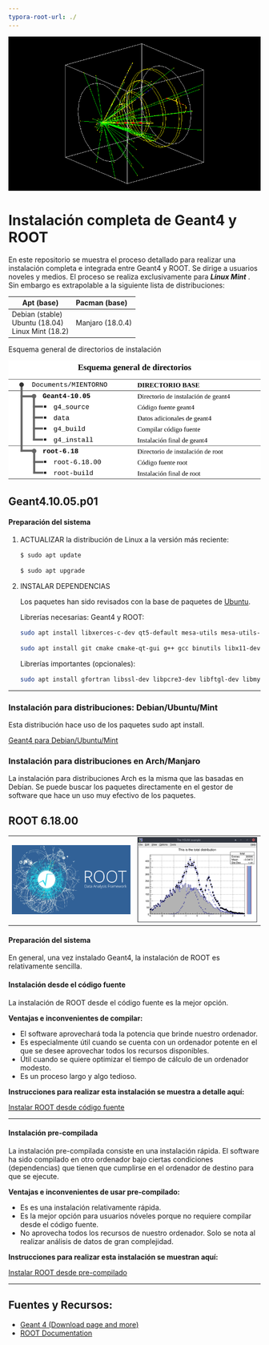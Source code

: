 ```yaml
---
typora-root-url: ./
---
```


![](/src/b2b_0000.png)

# Instalación completa de Geant4 y ROOT

En este repositorio se muestra el proceso detallado para realizar una instalación completa e integrada entre Geant4 y ROOT. Se dirige a usuarios noveles y medios. El proceso se realiza exclusivamente para  ***Linux Mint*** . Sin embargo es extrapolable a la siguiente lista de distribuciones:


| Apt (base)                                                 | Pacman (base)    |
| ---------------------------------------------------------- | :--------------- |
| Debian (stable)<br />Ubuntu (18.04)<br />Linux Mint (18.2) | Manjaro (18.0.4) |

Esquema general de directorios de instalación

![](/src/dir_general.png)


## Geant4.10.05.p01

#### Preparación del sistema

1. ACTUALIZAR la distribución de Linux a la versión más reciente:

   ```bash
   $ sudo apt update
   ```

   ```bash
   $ sudo apt upgrade
   ```

2. INSTALAR DEPENDENCIAS

   Los paquetes han sido revisados con la base de paquetes de [Ubuntu](https://packages.ubuntu.com/).

   Librerías necesarias: Geant4 y ROOT:

   ```bash
   sudo apt install libxerces-c-dev qt5-default mesa-utils mesa-utils-extra mesa-common-dev libfreetype6 libfreetype6-dev libqt4-opengl libqt4-opengl-dev libxmu-dev
   ```

   ```bash
   sudo apt install git cmake cmake-qt-gui g++ gcc binutils libx11-dev libxpm-dev libxft-dev libxext-dev libpng-dev libpng++-dev libjpeg-dev
   ```

   Librerías importantes (opcionales):

   ```bash
   sudo apt install gfortran libssl-dev libpcre3-dev libftgl-dev libmysqlclient-dev libfftw3-dev libcfitsio-dev graphviz-dev libavahi-compat-libdnssd-dev libldap2-dev python-dev libxml2-dev libkrb5-dev libgsl23 libgsl-dev
   ```

---

### Instalación para distribuciones: Debian/Ubuntu/Mint

Esta distribución hace uso de los paquetes sudo apt install.

[Geant4 para Debian/Ubuntu/Mint](/Geant4/install_geant4)

### Instalación para distribuciones en Arch/Manjaro

La instalación para distribuciones Arch es la misma que las basadas en Debían. Se puede buscar los paquetes directamente en el gestor de software que hace un uso muy efectivo de los paquetes.



## ROOT 6.18.00

|                         |                       |
| ----------------------- | --------------------- |
| ![](/src/logo_root.png) | ![](/src/root-gh.png) |

#### Preparación del sistema

En general, una vez instalado Geant4, la instalación de ROOT es relativamente sencilla.

#### Instalación desde el código fuente

La instalación de ROOT desde el código fuente es la mejor opción. 

**Ventajas e inconvenientes de compilar:**

+ El software aprovechará toda la potencia que brinde nuestro ordenador. 
+ Es especialmente útil cuando se cuenta con un ordenador potente en el que se desee aprovechar todos los recursos disponibles.
+ Útil cuando se quiere optimizar el tiempo de cálculo de un ordenador modesto.
+ Es un proceso largo y algo tedioso.

**Instrucciones para realizar esta instalación se muestra a detalle aquí:** 

[Instalar ROOT desde código fuente](/ROOT/install_ROOT.md)

---

#### Instalación pre-compilada

La instalación pre-compilada consiste en una instalación rápida. El software ha sido compilado en otro ordenador bajo ciertas condiciones (dependencias) que tienen que cumplirse en el ordenador de destino para que se ejecute.

**Ventajas e inconvenientes de usar pre-compilado:**

* Es es una instalación relativamente rápida.
* Es la mejor opción para usuarios nóveles porque no requiere compilar desde el código fuente.
* No aprovecha todos los recursos de nuestro ordenador. Solo se nota al realizar análisis de datos de gran complejidad.

**Instrucciones para realizar esta instalación se muestran aquí:** 

[Instalar ROOT desde pre-compilado](/ROOT/binary_ROOT.md)



---

## Fuentes y Recursos:

* [Geant 4 (Download page and more)](http://geant4.web.cern.ch/)
* [ROOT Documentation](https://root.cern.ch/documentation)

